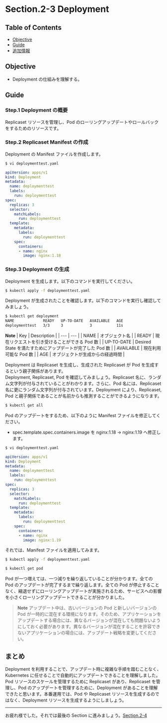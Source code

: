 # Section.2-3 Deployment

## Table of Contents

* [Objective](#Objective)
* [Guide](#Guide)
* [追加情報](#追加情報)

## Objective
* Deployment の仕組みを理解する。

## Guide

### Step.1 Deployment の概要

Replicaset リソースを管理し、Pod のローリングアップデートやロールバックをするためのリソースです。

### Step.2 Replicaset Manifest の作成

Deployment の Manifest ファイルを作成します。
```bash
$ vi deploymenttest.yaml
```
```yaml
apiVersion: apps/v1
kind: Deployment
metadata:
  name: deploymenttest
  labels:
    run: deploymenttest
spec:
  replicas: 3
  selector:
    matchLabels:
      run: deploymenttest
  template:
    metadata:
      labels:
        run: deploymenttest
    spec:
      containers:
      - name: nginx
        image: nginx:1.18
```

### Step.3 Deployment の生成
Deployment を生成します。以下のコマンドを実行してください。
```bash
$ kubectl apply -f deploymenttest.yaml
```

Deployment が生成されたことを確認します。以下のコマンドを実行し確認してみましょう。  
```bash
$ kubectl get deployment
NAME             READY   UP-TO-DATE   AVAILABLE   AGE
deploymenttest   3/3     3            3           11s
```

**Note**
| Key | Description |
| --- | --- |
| NAME | オブジェクト名 |
| READY | 現在リクエストを引き受けることができる Pod 数 |
| UP-TO-DATE | Desired State を満たすためにアップデートが完了した Pod 数 |
| AVAILABLE | 現在利用可能な Pod 数 |
| AGE | オブジェクトが生成からの経過時間 |

Deployment は Replicaset を生成し、生成された Replicaset が Pod を生成するという親子関係があります。  
Deployment, Replicaset, Pod を確認してみましょう。Replicaset 名に、ランダム文字列が付与されていることがわかります。さらに、Pod 名には、Replicaset 名に更にランダム文字列が付与されています。Deployment により、Replicaset, Pod と親子関係であることが名前からも推測することができるようになります。

```bash
$ kubectl get all
```

Pod のアップデートをするため、以下のように Manifest ファイルを修正してください。
* spec.template.spec.containers.image を nginx:1.18 -> nginx:1.19 へ修正します。
```bash
$ vi deploymenttest.yaml
```
```yaml
apiVersion: apps/v1
kind: Deployment
metadata:
  name: deploymenttest
  labels:
    run: deploymenttest
spec:
  replicas: 3
  selector:
    matchLabels:
      run: deploymenttest
  template:
    metadata:
      labels:
        run: deploymenttest
    spec:
      containers:
      - name: nginx
        image: nginx:1.19
```

それでは、Manifest ファイルを適用してみます。
```bash
$ kubectl apply -f deploymenttest.yaml
```

```bash
$ kubectl get pod
```

Pod が一つ増えては、一つ減りを繰り返していることが分かります。全ての Pod のアップデートが完了するまで繰り返します。全ての Pod が停止することなく、縮退せずにローリングアップデートが実施されるため、サービスへの影響を小さくローリングアップデートできることが分かりました。

> **Note**
> アップデート中は、古いバージョンの Pod と新しいバージョンの Pod が一時的に混在する環境になります。そのため、アプリケーションをアップデートする場合には、異なるバージョンが混在しても問題ないようにしておく必要があります。異なるバージョンが混在することを許容できないアプリケーションの場合には、アップデート戦略を変更してください。


## まとめ
Deployment を利用することで、アップデート時に複雑な手順を踏むことなく、Kubernetes に任せることで自動的にアップデートできることを理解しました。Pod リソースのスケールを管理するために Replicaset があり、Replicaset を管理し、Pod のアップデートを管理するために、Deployment があることを理解できたと思います。本番運用では、Pod や Replicaset リソースを生成するのではなく、Deployment リソースを生成するようにしましょう。

---
お疲れ様でした。それでは最後の Section に進みましょう。[Section.2-4](../Section2-4/Readme.md)
